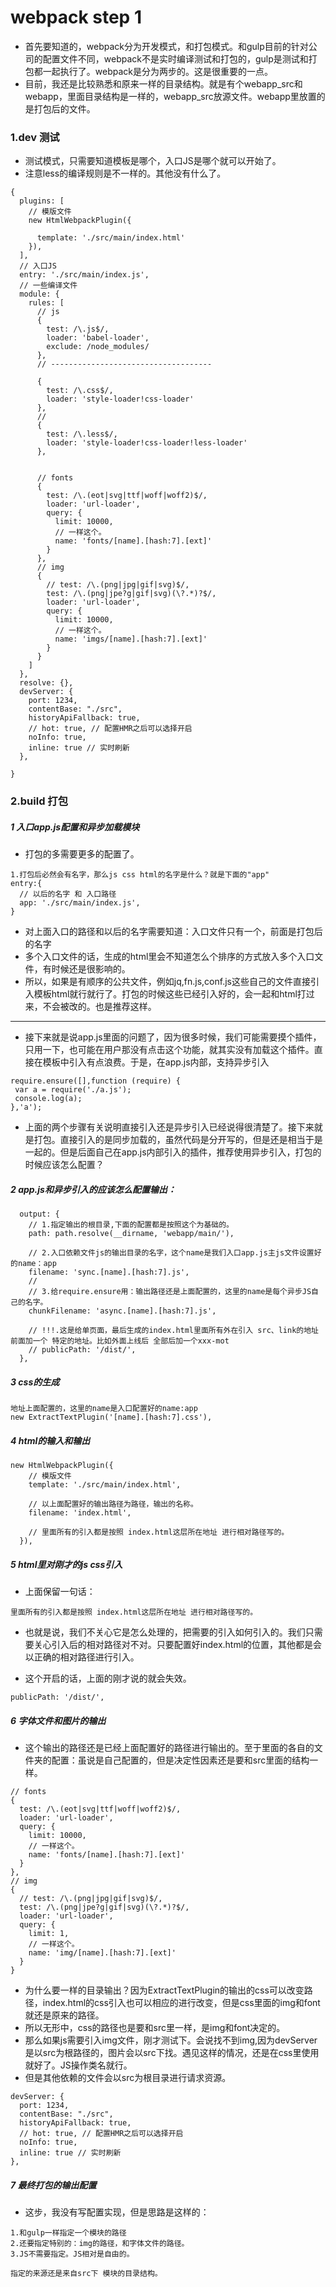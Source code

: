 # webpack step 1

* 首先要知道的，webpack分为开发模式，和打包模式。和gulp目前的针对公司的配置文件不同，webpack不是实时编译测试和打包的，gulp是测试和打包都一起执行了。webpack是分为两步的。这是很重要的一点。
* 目前，我还是比较熟悉和原来一样的目录结构。就是有个webapp_src和webapp，里面目录结构是一样的，webapp_src放源文件。webapp里放置的是打包后的文件。

### 1.dev 测试

* 测试模式，只需要知道模板是哪个，入口JS是哪个就可以开始了。
* 注意less的编译规则是不一样的。其他没有什么了。
```
{
  plugins: [
    // 模版文件
    new HtmlWebpackPlugin({
      
      template: './src/main/index.html' 
    }),
  ],
  // 入口JS
  entry: './src/main/index.js',
  // 一些编译文件
  module: {
    rules: [
      // js
      {
        test: /\.js$/,
        loader: 'babel-loader',
        exclude: /node_modules/
      },
      // ------------------------------------

      {
        test: /\.css$/,
        loader: 'style-loader!css-loader'
      },
      //
      {
        test: /\.less$/,
        loader: 'style-loader!css-loader!less-loader'
      },

      
      // fonts
      {
        test: /\.(eot|svg|ttf|woff|woff2)$/,
        loader: 'url-loader',
        query: {
          limit: 10000,
          // 一样这个。
          name: 'fonts/[name].[hash:7].[ext]'
        }
      },
      // img
      {
        // test: /\.(png|jpg|gif|svg)$/,
        test: /\.(png|jpe?g|gif|svg)(\?.*)?$/,
        loader: 'url-loader',
        query: {
          limit: 10000,
          // 一样这个。
          name: 'imgs/[name].[hash:7].[ext]'
        }
      }
    ]
  },
  resolve: {},
  devServer: {
    port: 1234,
    contentBase: "./src",
    historyApiFallback: true,
    // hot: true, // 配置HMR之后可以选择开启
    noInfo: true,
    inline: true // 实时刷新
  },
  
}
```


### 2.build 打包

##### 1 入口app.js配置和异步加载模块

* 打包的多需要更多的配置了。
```
1.打包后必然会有名字，那么js css html的名字是什么？就是下面的"app"
entry:{
  // 以后的名字 和 入口路径
  app: './src/main/index.js',
}

```

* 对上面入口的路径和以后的名字需要知道：入口文件只有一个，前面是打包后的名字 
* 多个入口文件的话，生成的html里会不知道怎么个排序的方式放入多个入口文件，有时候还是很影响的。
* 所以，如果是有顺序的公共文件，例如jq,fn.js,conf.js这些自己的文件直接引入模板html就行就行了。打包的时候这些已经引入好的，会一起和html打过来，不会被改的。也是推荐这样。

--------------

* 接下来就是说app.js里面的问题了，因为很多时候，我们可能需要摸个插件，只用一下，也可能在用户那没有点击这个功能，就其实没有加载这个插件。直接在模板中引入有点浪费。于是，在app.js内部，支持异步引入

```
require.ensure([],function (require) {
 var a = require('./a.js');
 console.log(a);
},'a');
```

* 上面的两个步骤有关说明直接引入还是异步引入已经说得很清楚了。接下来就是打包。直接引入的是同步加载的，虽然代码是分开写的，但是还是相当于是一起的。但是后面自己在app.js内部引入的插件，推荐使用异步引入，打包的时候应该怎么配置？

##### 2 app.js和异步引入的应该怎么配置输出：

```
  output: {
    // 1.指定输出的根目录,下面的配置都是按照这个为基础的。
    path: path.resolve(__dirname, 'webapp/main/'),
    
    // 2.入口依赖文件js的输出目录的名字，这个name是我们入口app.js主js文件设置好的name：app
    filename: 'sync.[name].[hash:7].js',
    // 
    // 3.给require.ensure用：输出路径还是上面配置的，这里的name是每个异步JS自己的名字。
    chunkFilename: 'async.[name].[hash:7].js',

    // !!!.这是给单页面，最后生成的index.html里面所有外在引入 src、link的地址 前面加一个 特定的地址。比如外面上线后 全部后加一个xxx-mot
    // publicPath: '/dist/',
  },
```

##### 3 css的生成

```
地址上面配置的，这里的name是入口配置好的name:app
new ExtractTextPlugin('[name].[hash:7].css'),
```

##### 4 html的输入和输出

```
new HtmlWebpackPlugin({
    // 模版文件
    template: './src/main/index.html',
    
    // 以上面配置好的输出路径为路径，输出的名称。
    filename: 'index.html',

    // 里面所有的引入都是按照 index.html这层所在地址 进行相对路径写的。
  }),
```

##### 5 html里对刚才的js css引入

* 上面保留一句话：
```
里面所有的引入都是按照 index.html这层所在地址 进行相对路径写的。
```
* 也就是说，我们不关心它是怎么处理的，把需要的引入如何引入的。我们只需要关心引入后的相对路径对不对。只要配置好index.html的位置，其他都是会以正确的相对路径进行引入。

* 这个开启的话，上面的刚才说的就会失效。
```
publicPath: '/dist/',
```

##### 6 字体文件和图片的输出

* 这个输出的路径还是已经上面配置好的路径进行输出的。至于里面的各自的文件夹的配置：虽说是自己配置的，但是决定性因素还是要和src里面的结构一样。
```
// fonts
{
  test: /\.(eot|svg|ttf|woff|woff2)$/,
  loader: 'url-loader',
  query: {
    limit: 10000,
    // 一样这个。
    name: 'fonts/[name].[hash:7].[ext]'
  }
},
// img
{
  // test: /\.(png|jpg|gif|svg)$/,
  test: /\.(png|jpe?g|gif|svg)(\?.*)?$/,
  loader: 'url-loader',
  query: {
    limit: 1,
    // 一样这个。
    name: 'img/[name].[hash:7].[ext]'
  }
}
```
* 为什么要一样的目录输出？因为ExtractTextPlugin的输出的css可以改变路径，index.html的css引入也可以相应的进行改变，但是css里面的img和font就还是原来的路径。
* 所以无形中，css的路径也是要和src里一样，是img和font决定的。
* 那么如果js需要引入img文件，刚才测试下。会说找不到img,因为devServer是以src为根路径的，图片会以src下找。遇见这样的情况，还是在css里使用就好了。JS操作类名就行。
* 但是其他依赖的文件会以src为根目录进行请求资源。

```
devServer: {
  port: 1234,
  contentBase: "./src",
  historyApiFallback: true,
  // hot: true, // 配置HMR之后可以选择开启
  noInfo: true,
  inline: true // 实时刷新
},
```

##### 7 最终打包的输出配置

* 这步，我没有写配置实现，但是思路是这样的：
```
1.和gulp一样指定一个模块的路径
2.还要指定特别的：img的路径，和字体文件的路径。
3.JS不需要指定。JS相对是自由的。

指定的来源还是来自src下 模块的目录结构。
```
